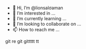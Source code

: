 - 👋 Hi, I’m @lionsalσaman
- 👀 I’m interested in ...
- 🌱 I’m currently learning ...
- 💞️ I’m looking to collaborate on ...
- 📫 How to reach me ...

<!---
lionsalaman/lionsalaman is a ✨ special ✨ repository because its `README.md` (this file) appears on your GitHub profile.
You can click the Preview link to take a look at your changes.
--->
git re git
gittttt
tt

